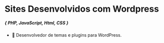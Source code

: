 # Sites Desenvolvidos com Wordpress

##### { PHP, JavaScript, Html, CSS }
- 🔸 Desenvolvedor de temas e plugins para WordPress.
